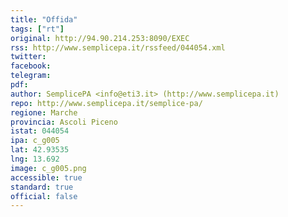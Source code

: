 ```yaml
---
title: "Offida"
tags: ["rt"]
original: http://94.90.214.253:8090/EXEC
rss: http://www.semplicepa.it/rssfeed/044054.xml
twitter: 
facebook: 
telegram: 
pdf: 
author: SemplicePA <info@eti3.it> (http://www.semplicepa.it)
repo: http://www.semplicepa.it/semplice-pa/
regione: Marche
provincia: Ascoli Piceno
istat: 044054
ipa: c_g005
lat: 42.93535
lng: 13.692
image: c_g005.png
accessible: true
standard: true
official: false
---
```

